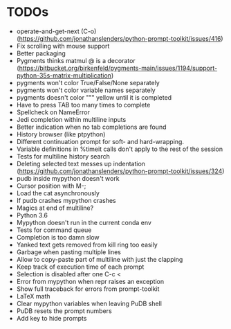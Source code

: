 # TODOs

- operate-and-get-next (C-o) (https://github.com/jonathanslenders/python-prompt-toolkit/issues/416)
- Fix scrolling with mouse support
- Better packaging
- Pygments thinks matmul @ is a decorator (https://bitbucket.org/birkenfeld/pygments-main/issues/1194/support-python-35s-matrix-multiplication)
- pygments won't color True/False/None separately
- pygments won't color variable names separately
- pygments doesn't color """ yellow until it is completed
- Have to press TAB too many times to complete
- Spellcheck on NameError
- Jedi completion within multiline inputs
- Better indication when no tab completions are found
- History browser (like ptpython)
- Different continuation prompt for soft- and hard-wrapping.
- Variable definitions in %timeit calls don't apply to the rest of the session
- Tests for multiline history search
- Deleting selected text messes up indentation (https://github.com/jonathanslenders/python-prompt-toolkit/issues/324)
- pudb inside mypython doesn't work
- Cursor position with M-;
- Load the cat asynchronously
- If pudb crashes mypython crashes
- Magics at end of multiline?
- Python 3.6
- Mypython doesn't run in the current conda env
- Tests for command queue
- Completion is too damn slow
- Yanked text gets removed from kill ring too easily
- Garbage when pasting multiple lines
- Allow to copy-paste part of multiline with just the clapping
- Keep track of execution time of each prompt
- Selection is disabled after one C-c <
- Error from mypython when repr raises an exception
- Show full traceback for errors from prompt-toolkit
- LaTeX math
- Clear mypython variables when leaving PuDB shell
- PuDB resets the prompt numbers
- Add key to hide prompts

